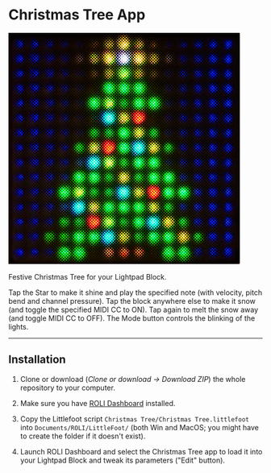 # Christmas Tree App

![Christmas Tree](screenshot01.png)

Festive Christmas Tree for your Lightpad Block.

Tap the Star to make it shine and play the specified note (with velocity, pitch bend and channel pressure).
Tap the block anywhere else to make it snow (and toggle the specified MIDI CC to ON).
Tap again to melt the snow away (and toggle MIDI CC to OFF).
The Mode button controls the blinking of the lights.

---

## Installation

1. Clone or download (*Clone or download -> Download ZIP*) the whole repository to your computer.

2. Make sure you have [ROLI Dashboard](https://roli.com/products/software/blocks-dashboard) installed.

3. Copy the Littlefoot script `Christmas Tree/Christmas Tree.littlefoot`  into `Documents/ROLI/LittleFoot/` (both Win and MacOS; you might have to create the folder if it doesn't exist).

4. Launch ROLI Dashboard and select the Christmas Tree app to load it into your Lightpad Block and tweak its parameters ("Edit" button).
